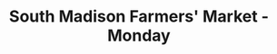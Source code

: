 ---
title: "South Madison Farmers' Market - Monday"
url: /madison/south-madison-farmers-market-monday/
shop: Hofladen
---